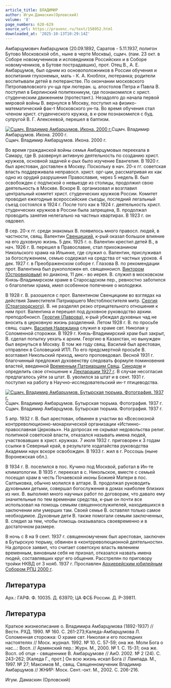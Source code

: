 ```yaml
---
article_title: ВЛАДИМИР
author: Игум.Дамаскин(Орловский)
volume: '8'
page_numbers: 628-629
source_url: https://pravenc.ru/text/158952.html
downloaded_at: '2025-10-13T10:29:14Z'
---
```


Амбарцумович Амбарцумов (20.09.1892, Саратов - 5.11.1937, полигон Бутово Московской обл., ныне в черте Москвы), сщмч. (пам. 23 окт. в Соборе новомучеников и исповедников Российских и в Соборе новомучеников, в Бутове пострадавших), прот. Отец В., А. Е. Амбарцумов, был одним из основоположников в России обучения и воспитания глухонемых, мать - К. А. Кноблох, лютеранка; родители воспитывали детей в лютеранстве. По окончании московского Петропавловского уч-ща при лютеран. ц. апостолов Петра и Павла В. поступил в Берлинский политехникум, где познакомился с христ. студенческим движением (протестант.). Незадолго до начала первой мировой войны В. вернулся в Москву, поступил на физико-математический фак-т Московского ун-та. Во время обучения стал членом христ. студенческого кружка, в к-ром познакомился с буд. супругой В. Г. Алексеевой, перешел в баптизм.

[![Сщмч. Владимир Амбарцумов. Икона. 2000 г.](https://pravenc.ru/data/894/463/1234/i200.jpg "Кликните для увеличения картинки")](https://pravenc.ru/data/894/463/1234/i400.jpg)Сщмч. Владимир Амбарцумов. Икона. 2000 г.  
Сщмч. Владимир Амбарцумов. Икона. 2000 г.

Во время гражданской войны семья Амбарцумовых переехала в Самару, где В. развернул активную деятельность по созданию христ. кружков, основной задачей к-рых было изучение Евангелия. В 1920 г. был арестован, доставлен в Москву. Поскольку в нач. 20-х гг. советская власть поддерживала неправосл. христ. орг-ции, рассматривая их как одно из орудий разрушения Православия, через 5 недель В. был освобожден с подпиской о невыезде из столицы, продолжил свою деятельность в Москве. Вскоре В. организовал и возглавил центральный комитет христ. студенческих кружков России. Комитет проводил ежегодные всероссийские съезды, последний легальный съезд состоялся в 1924 г. После того как в 1924 г. деятельность христ. студенческих кружков в России была запрещена, В. продолжал проводить занятия нелегально на частных квартирах. В 1923 г. он овдовел.

В сер. 20-х гг. среди знакомых В. появилось много правосл. людей, в частности, свящ. Валентин [Свенцицкий,](<https://pravenc.ru/text/Свенцицкий .html>) к-рый оказал большое влияние на его духовную жизнь. 5 дек. 1925 г. о. Валентин крестил детей В., в нач. 1926 г. В. перешел в Православие, стал прихожанином Никольского храма на Ильинке, где служил о. Валентин, прислуживал за богослужением, семью содержал на средства от частных уроков. 4 дек. 1927 г. в Преображенском соборе г. Глазова В. по рекомендации прот. Валентина был рукоположен еп. священноисп. [Виктором (Островидовым)](<https://pravenc.ru/text/Виктором (Островидовым).html>) во диакона, 11 дек.- во иерея. В. служил в московском Князь-Владимирском храме в Старосадском пер., ревностно заботился о благолепии храма, имел особенное попечение о молодежи.

В 1928 г. В. разошелся с прот. Валентином Свенцицким во взглядах на действия Заместителя Патриаршего Местоблюстителя митр. [Сергия (Страгородского)](<https://pravenc.ru/text/Сергия (Страгородского).html>). В. не разделял резко отрицательного отношения к ним прот. Валентина и перешел под духовное руководство архим. преподобноисп. [Георгия (Лаврова),](<https://pravenc.ru/text/Георгия (Лаврова) .html>) к-рый убеждал духовных чад не вносить в церковную жизнь разделений. Летом 1928 г. В. по просьбе свящ. сщмч. [Василия Надеждина](<https://pravenc.ru/text/Василия Надеждина.html>) служил в храме свт. Николая у Соломенной сторожки. В 1929 г. Князь-Владимирский храм был закрыт, В. сделал попытку уехать к архим. Георгию в Казахстан, но вынужден был вернуться в Москву. В том же году свящ. Василий был арестован, отправлен в Соловецкий ИТЛ. По его предсмертной просьбе В. возглавил Никольский приход, много проповедовал. Весной 1931 г. благочинный предложил духовенству следовать формуле поминовения властей, введенной [Временным Патриаршим Свящ](<https://pravenc.ru/text/Временным Патриаршим Свящ.html>). [Синодом](https://pravenc.ru/text/Синодом.html) и определить свое отношение к [Декларации 1927 г](<https://pravenc.ru/text/Декларации 1927 г.html>). В случае несогласия предлагалось уйти за штат. В. уволился за штат и в сент. 1931 г. поступил на работу в Научно-исследовательский ин-т птицеводства.

[![Сщмч. Владимир Амбарцумов. Бутырская тюрьма. Фотография. 1937 г.](https://pravenc.ru/data/950/463/1234/i200.jpg "Кликните для увеличения картинки")](https://pravenc.ru/data/950/463/1234/i400.jpg)Сщмч. Владимир Амбарцумов. Бутырская тюрьма. Фотография. 1937 г.  
Сщмч. Владимир Амбарцумов. Бутырская тюрьма. Фотография. 1937 г.

5 апр. 1932 г. В. был арестован, обвинен в участии во «Всесоюзной контрреволюционно-монархической организации «Истинно-православная Церковь»». На допросах не скрывал недовольства религ. политикой советской власти, отказался называть имена людей, участвовавших в христ. кружках. 7 июля 1932 г. приговорен к 3 годам ссылки в Северный край, в результате ходатайства руководства Академии наук вскоре освобожден. В 1933 г. жил в г. Россошь (ныне Воронежская обл.).

В 1934 г. В. поселился в пос. Кучино под Москвой, работал в Ин-те климатологии. В 1935 г. переехал в с. Никольское, вместе с семьей посещал храм в честь Почаевской иконы Божией Матери в пос. Салтыковка, обычно молился в алтаре. В. продолжал руководить духовными детьми, совершал богослужения в домах наиболее близких из них. В. выполнял много научных работ по договорам, что давало ему значительные по тем временам средства, к-рые он почти все использовал на помощь семьям священнослужителей, находившихся в заключении или умерших там. Своей семье В. оставлял только самое необходимое. Духовные дети В. также помогали семьям заключенных, В. следил за тем, чтобы помощь оказывалась своевременно и в достаточном размере.

В ночь с 8 на 9 сент. 1937 г. священномученик был арестован, заключен в Бутырскую тюрьму, обвинен в «контрреволюционной деятельности». На допросе заявил, что считает советскую власть явлением временным, виновным себя не признал, отказался назвать имена людей, составлявших круг его общения. Расстрелян по приговору тройки НКВД от 3 нояб. 1937 г. Прославлен [Архиерейским юбилейным Собором РПЦ 2000 г](<https://pravenc.ru/text/Архиерейский Юбилейный Собор Русской Православной Церкви 2000 г .html>).

## Литература

Арх.: ГАРФ. Ф. 10035. Д. 63970; ЦА ФСБ России. Д. Р-39811.

## Литература

Краткое жизнеописание о. Владимира Амбарцумова (1892-1937) // Вестн. РХД. 1990. № 160. С. 261-273;Каледа-Амбарцумова Л. Соломенная сторожка: О храме свт. Николая и его последних настоятелях // Моск. журнал. 1992. № 10. С. 57-59; она же. Моли Бога о нас...: Восп. // Армянский пер.: Журн. М., 2000. № 1. С. 15-31; она же. Восп. об отце - священнике В. Амбарцумове // АиО. 2002. № 2 (24). С. 243-262; [Каледа Г., прот.] Он всю жизнь искал Бога // Лампада. М., 1997. № 27; Максимов М., свящ. Священномученик Владимир Амбарцумов // ЖНИР: Моск. Сент.-окт. М., 2002. С. 206-216.

Игум.   Дамаскин   (Орловский)
